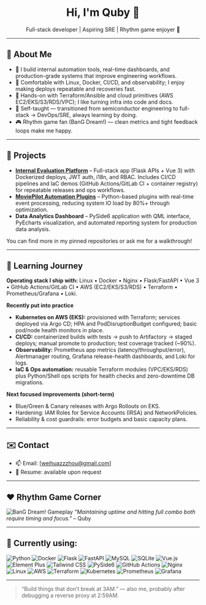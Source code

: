<h1 align="center">Hi, I'm Quby 👋</h1>

<p align="center">
  Full-stack developer | Aspiring SRE | Rhythm game enjoyer 🎵
</p>

---

## 🌟 About Me

- 🧰 I build internal automation tools, real-time dashboards, and production-grade systems that improve engineering workflows.
- 🐳 Comfortable with Linux, Docker, CI/CD, and observability; I enjoy making deploys repeatable and recoveries fast.
- 🔧 Hands-on with Terraform/Ansible and cloud primitives (AWS EC2/EKS/S3/RDS/VPC); I like turning infra into code and docs.
- 🧠 Self-taught — transitioned from semiconductor engineering to full-stack → DevOps/SRE, always learning by doing.
- 🎮 Rhythm game fan (BanG Dream!) — clean metrics and tight feedback loops make me happy.

---

## 🚀 Projects

- **[Internal Evaluation Platform](https://github.com/akaBoyLovesToCode/sol-evaluation-system)** – Full-stack app (Flask APIs + Vue 3) with Dockerized deploys, JWT auth, i18n, and RBAC. Includes CI/CD pipelines and IaC demos (GitHub Actions/GitLab CI + container registry) for repeatable releases and ops workflows.
- **[MoviePilot Automation Plugins](https://github.com/sharkbeee/mpPlus)** – Python-based plugins with real-time event processing, reducing system IO load by 80%+ through optimization.
- **Data Analytics Dashboard** – PySide6 application with QML interface, PyEcharts visualization, and automated reporting system for production data analysis.

You can find more in my pinned repositories or ask me for a walkthrough!

---

## 🧠 Learning Journey

**Operating stack I ship with:** Linux • Docker • Nginx • Flask/FastAPI • Vue 3 • GitHub Actions/GitLab CI • AWS (EC2/EKS/S3/RDS) • Terraform • Prometheus/Grafana • Loki.

**Recently put into practice**
- **Kubernetes on AWS (EKS):** provisioned with Terraform; services deployed via Argo CD; HPA and PodDisruptionBudget configured; basic pod/node health monitors in place.
- **CI/CD:** containerized builds with tests → push to Artifactory → staged deploys; manual promote to production; test coverage tracked (~90%).
- **Observability:** Prometheus app metrics (latency/throughput/error), Alertmanager routing, Grafana release-health dashboards, and Loki for logs.
- **IaC & Ops automation:** reusable Terraform modules (VPC/EKS/RDS) plus Python/Shell ops scripts for health checks and zero-downtime DB migrations.

**Next focused improvements (short-term)**
- Blue/Green & Canary releases with Argo Rollouts on EKS.
- Hardening: IAM Roles for Service Accounts (IRSA) and NetworkPolicies.
- Reliability & cost guardrails: error budgets and basic capacity plans.

---

## ✉️ Contact

- 📫 Email: [weihuazzzhou@gmail.com]
- 📝 Resume: available upon request

---

## ❤️ Rhythm Game Corner

![BanG Dream! Gameplay](https://github.com/user-attachments/assets/a141ed80-4aed-4c9f-8f9b-beceb19742dc)
_"Maintaining uptime and hitting full combo both require timing and focus."_ – Quby

---

## 🐧 Currently using:

![Python](https://img.shields.io/badge/-Python-3776AB?logo=python&logoColor=white) ![Docker](https://img.shields.io/badge/-Docker-2496ED?logo=docker&logoColor=white) ![Flask](https://img.shields.io/badge/-Flask-000000?logo=flask) ![FastAPI](https://img.shields.io/badge/-FastAPI-009688?logo=fastapi&logoColor=white) ![MySQL](https://img.shields.io/badge/-MySQL-4479A1?logo=mysql&logoColor=white) ![SQLite](https://img.shields.io/badge/-SQLite-003B57?logo=sqlite&logoColor=white) ![Vue.js](https://img.shields.io/badge/-Vue.js-4FC08D?logo=vue.js&logoColor=white) ![Element Plus](https://img.shields.io/badge/-Element%20Plus-409EFF?logo=element&logoColor=white) ![Tailwind CSS](https://img.shields.io/badge/-Tailwind%20CSS-06B6D4?logo=tailwindcss&logoColor=white) ![PySide6](https://img.shields.io/badge/-PySide6-41CD52?logo=qt&logoColor=white) ![GitHub Actions](https://img.shields.io/badge/-GitHub%20Actions-2088FF?logo=githubactions&logoColor=white) ![Nginx](https://img.shields.io/badge/-Nginx-009639?logo=nginx&logoColor=white) ![Linux](https://img.shields.io/badge/-Linux-FCC624?logo=linux&logoColor=black)
![AWS](https://img.shields.io/badge/-AWS-232F3E?logo=amazon-aws&logoColor=white) ![Terraform](https://img.shields.io/badge/-Terraform-7B42BC?logo=terraform&logoColor=white) ![Kubernetes](https://img.shields.io/badge/-Kubernetes-326CE5?logo=kubernetes&logoColor=white) ![Prometheus](https://img.shields.io/badge/-Prometheus-E6522C?logo=prometheus&logoColor=white) ![Grafana](https://img.shields.io/badge/-Grafana-F46800?logo=grafana&logoColor=white)

---

> “Build things that don’t break at 3AM.”
> — also me, probably after debugging a reverse proxy at 2:59AM.
